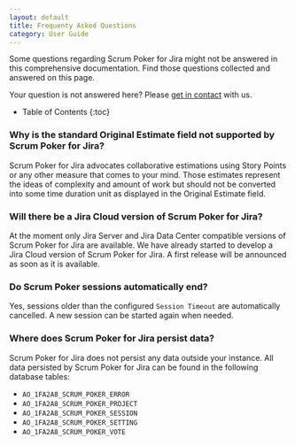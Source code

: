 ```yaml
---
layout: default
title: Frequenty Asked Questions
category: User Guide
---
```


Some questions regarding Scrum Poker for Jira might not be answered in this comprehensive documentation.
Find those questions collected and answered on this page.

Your question is not answered here? Please [get in contact](/support) with us.

* Table of Contents
{:toc}

### Why is the standard Original Estimate field not supported by Scrum Poker for Jira?

Scrum Poker for Jira advocates collaborative estimations using Story Points or any other measure that comes to your mind.
Those estimates represent the ideas of complexity and amount of work but should not be converted into some time duration unit as displayed in the Original Estimate field.

### Will there be a Jira Cloud version of Scrum Poker for Jira?

At the moment only Jira Server and Jira Data Center compatible versions of Scrum Poker for Jira are available.
We have already started to develop a Jira Cloud version of Scrum Poker for Jira.
A first release will be announced as soon as it is available.

### Do Scrum Poker sessions automatically end?

Yes, sessions older than the configured `Session Timeout` are automatically cancelled.
A new session can be started again when needed.

### Where does Scrum Poker for Jira persist data?

Scrum Poker for Jira does not persist any data outside your instance.
All data persisted by Scrum Poker for Jira can be found in the following database tables:

* `AO_1FA2A8_SCRUM_POKER_ERROR`
* `AO_1FA2A8_SCRUM_POKER_PROJECT`
* `AO_1FA2A8_SCRUM_POKER_SESSION`
* `AO_1FA2A8_SCRUM_POKER_SETTING`
* `AO_1FA2A8_SCRUM_POKER_VOTE`
